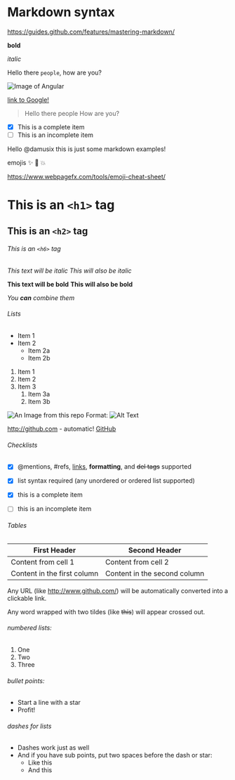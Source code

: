 # Markdown syntax

https://guides.github.com/features/mastering-markdown/

**bold**

*italic*

Hello there `people`, how are you?

![Image of Angular](https://www.w3schools.com/angular/pic_angular.jpg)

[link to Google!](http://google.com)

> Hello there people
> How are you?

- [x] This is a complete item
- [ ] This is an incomplete item

Hello @damusix this is just some markdown examples!

emojis :sparkles: :camel: :boom:

https://www.webpagefx.com/tools/emoji-cheat-sheet/



# This is an `<h1>` tag
## This is an `<h2>` tag
###### This is an `<h6>` tag



*This text will be italic*
_This will also be italic_


**This text will be bold**
__This will also be bold__


_You **can** combine them_

###### Lists

* Item 1
* Item 2
  * Item 2a
  * Item 2b


1. Item 1
1. Item 2
1. Item 3
   1. Item 3a
   1. Item 3b


![An Image from this repo](/images/logo.png)
Format: ![Alt Text](url)


http://github.com - automatic!
[GitHub](http://github.com)





###### Checklists

- [x] @mentions, #refs, [links](google.com), **formatting**, and <del>del tags</del> supported
- [x] list syntax required (any unordered or ordered list supported)
- [x] this is a complete item
- [ ] this is an incomplete item


###### Tables

First Header | Second Header
------------ | -------------
Content from cell 1 | Content from cell 2
Content in the first column | Content in the second column





Any URL (like http://www.github.com/) will be automatically converted into a clickable link.

Any word wrapped with two tildes (like ~~this~~) will appear crossed out.



###### numbered lists:

1. One
2. Two
3. Three

###### bullet points:

* Start a line with a star
* Profit!

###### dashes for lists

- Dashes work just as well
- And if you have sub points, put two spaces before the dash or star:
  - Like this
  - And this
